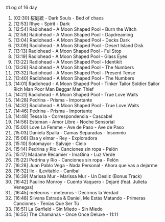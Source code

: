 #Log of 16 day

1. [02:30] 桜庭統 - Dark Souls - Bed of chaos
1. [12:53] Rhye - Spirit - Dark
1. [12:54] Radiohead - A Moon Shaped Pool - Burn the Witch
1. [12:58] Radiohead - A Moon Shaped Pool - Daydreaming
1. [13:04] Radiohead - A Moon Shaped Pool - Decks Dark
1. [13:09] Radiohead - A Moon Shaped Pool - Desert Island Disk
1. [13:13] Radiohead - A Moon Shaped Pool - Ful Stop
1. [13:19] Radiohead - A Moon Shaped Pool - Glass Eyes
1. [13:22] Radiohead - A Moon Shaped Pool - Identikit
1. [13:26] Radiohead - A Moon Shaped Pool - The Numbers
1. [13:32] Radiohead - A Moon Shaped Pool - Present Tense
1. [13:40] Radiohead - A Moon Shaped Pool - The Numbers
1. [14:01] Radiohead - A Moon Shaped Pool - Tinker Tailor Soldier Sailor Rich Man Poor Man Beggar Man Thief
1. [14:21] Radiohead - A Moon Shaped Pool - True Love Waits
1. [14:28] Pedrina - Prisma - Importante
1. [14:32] Radiohead - A Moon Shaped Pool - True Love Waits
1. [14:46] Pedrina - Prisma - Importante
1. [14:48] Tessa Ia - Correspondencia - Cascabel
1. [14:56] Esteman - Amor Libre - Noche Sensorial
1. [15:00] Love La Femme - Ave de Paso - Ave de Paso
1. [15:03] Daniela Spalla - Camas Separadas - Insomnio
1. [15:06] Elsa y elmar - Rey - Exploradora
1. [15:10] Sotomayor - Salvaje - Cielo
1. [15:14] Pedrina y Rio - Canciones sin ropa - Pelón
1. [15:17] Madame Récamier - ImaGina - Luz Verde
1. [15:22] Pedrina y Rio - Canciones sin ropa - Pelón
1. [16:28] Juan Pablo Vega - Nada Personal - Ahora que vas a dejarme
1. [16:32] Ile - iLevitable - Caníbal
1. [16:39] Marissa Mur - Marissa Mur - Un Desliz (Bonus Track)
1. [16:42] Paulino Monroy - Cuento Vaquero - Dejaré (feat. Julieta Venegas)
1. [16:45] meteoros - meteoros - Decirnos la Verdad
1. [16:48] Silvana Estrada & Daniel, Me Estás Matando - Primeras Canciones - Tenías Que Ser Tú
1. [16:51] La Garfield - Sin Miedo - Sin Miedo
1. [16:55] The Chamanas - Once Once Deluxe - 11:11
